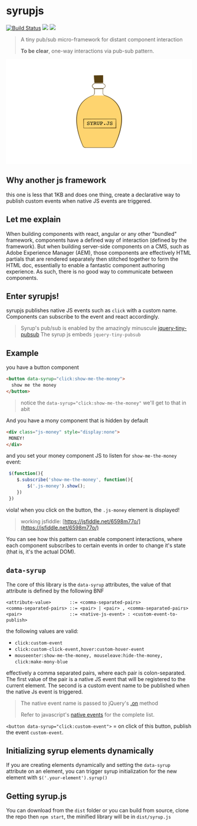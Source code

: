 # syrupjs
[![Build Status](https://travis-ci.org/ahmed-musallam/syrupjs.svg?branch=master)](https://travis-ci.org/ahmed-musallam/syrupjs) ![](http://img.badgesize.io/ahmed-musallam/syrupjs/master/dist/syrup.js.svg)
![](http://img.badgesize.io/ahmed-musallam/syrupjs/master/dist/syrup.js.svg?compression=gzip)
>A tiny pub/sub micro-framework for distant component interaction
> 
> **To be clear**, one-way interactions via pub-sub pattern.

![syrupjs](syrupjs.png)

## Why another js framework
this one is less that 1KB and does one thing, create a declarative way to publish custom events when native JS events are triggered.

## Let me explain
When building components with react, angular or any other "bundled" framework, components have a defined way of interaction (defined by the framework). But when building server-side components on a CMS, such as Adobe Experience Manager (AEM), those components are effectively HTML partials that are rendered separately then stitched together to form the HTML doc, essentially to enable a fantastic component authoring experience. As such, there is no good way to communicate between components.

## Enter syrupjs!
syrupjs publishes native JS events such as `click` with a custom name. Components can subscribe to the event and react accordingly.

> Syrup's pub/sub is enabled by the amazingly minuscule [jquery-tiny-pubsub](https://github.com/cowboy/jquery-tiny-pubsub)
> The syrup js embeds `jquery-tiny-pubsub`


## Example
you have a button component

```html
<button data-syrup="click:show-me-the-money">
  show me the money
</button>
```
> notice the `data-syrup="click:show-me-the-money"` we'll get to that in abit

And you have a mony component that is hidden by default

```html
<div class="js-money" style="display:none">
 MONEY!
</div>
```
and you set your money component JS to listen for `show-me-the-money` event:

```javascript
 $(function(){
 	$.subscribe('show-me-the-money', function(){
 		$('.js-money').show();
 	})
 })
```

viola! when you click on the button, the `.js-money` element is displayed!

> working jsfiddle: [https://jsfiddle.net/6598m77o/](https://jsfiddle.net/6598m77o/)

You can see how this pattern can enable component interactions, where each component subscribes to certain events in order to change it's state (that is, it's the actual DOM).


## `data-syrup`
The core of this library is the `data-syrup` attributes, the value of that attribute is defined by the following BNF

```
<attribute-value>       ::= <comma-separated-pairs>
<comma-separated-pairs> ::= <pair> | <pair> , <comma-separated-pairs>
<pair>                  ::= <native-js-event> : <custom-event-to-publish>
```

the following values are valid:

* `click:custom-event`
* `click:custom-click-event,hover:custom-hover-event`
* `mouseenter:show-me-the-money, mouseleave:hide-the-money, click:make-mony-blue`

effectively a comma separated pairs, where each pair is colon-separated. The first value of the pair is a native JS event that will be registered to the current element. The second is a custom event name to be published when the native Js event is triggered.

> The native event name is passed to jQuery's [.on](http://api.jquery.com/on/) method
> 
> Refer to javascript's [native events](https://developer.mozilla.org/en-US/docs/Web/Events) for the complete list.

`<button data-syrup="click:custom-event">` = on click of this button, publish the event `custom-event`.

## Initializing syrup elements dynamically
If you are creating elements dynamically and setting the `data-syrup` attribute on an element, you can trigger syrup initialization for the new element with `$('.your-element').syrup()`


## Getting syrup.js
You can download from the `dist` folder
or you can build from source, clone the repo then `npm start`, the minified library will be in `dist/syrup.js`